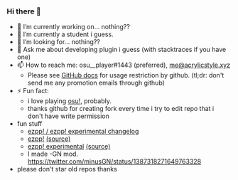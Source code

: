 ### Hi there 👋

- 🔭 I’m currently working on... nothing??
- 🌱 I’m currently a student i guess.
- 🤔 I’m looking for... nothing??
- 💬 Ask me about developing plugin i guess (with stacktraces if you have one)
- 📫 How to reach me: osu__player#1443 (preferred), me@acrylicstyle.xyz
  - Please see [GitHub docs](https://docs.github.com/ja/github/site-policy/github-acceptable-use-policies#5-information-usage-restrictions) for usage restriction by github. (tl;dr: don't send me any promotion emails through github)
- ⚡ Fun fact:
  - i love playing [osu!](https://osu.ppy.sh/users/13293262), probably.
  - thanks github for creating fork every time i try to edit repo that i don't have write permission
- fun stuff
  - [ezpp! / ezpp! experimental changelog](https://next.acrylicstyle.xyz/ezpp.html)
  - [ezpp!](https://chrome.google.com/webstore/detail/ezpp/aimihpobjpagjiakhcpijibnaafdniol) [(source)](https://github.com/oamaok/ezpp)
  - [ezpp! experimental](https://chrome.google.com/webstore/detail/iihpkkdlbfcanaaignnjcgmlhhbpoioh) [(source)](https://github.com/acrylic-style/ezpp)
  - I made -GN mod. https://twitter.com/minusGN/status/1387318271649763328
- please don't star old repos thanks
